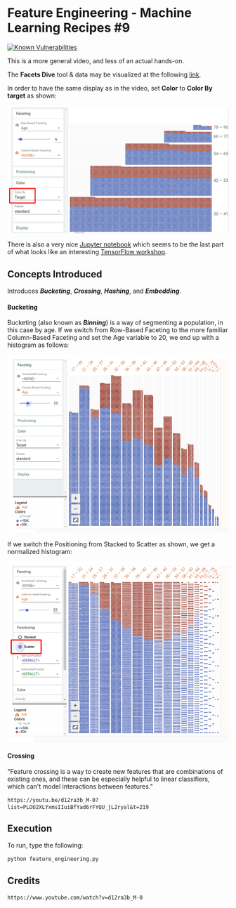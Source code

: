 # Feature Engineering - Machine Learning Recipes #9

[![Known Vulnerabilities](https://snyk.io/test/github/mramshaw/Intro-to-ML/badge.svg?style=plastic&targetFile=Feature_Engineering%2Frequirements.txt)](https://snyk.io/test/github/mramshaw/Intro-to-ML?style=plastic&targetFile=Feature_Engineering%2Frequirements.txt)

This is a more general video, and less of an actual hands-on.

The __Facets Dive__ tool & data may be visualized at the following [link](https://pair-code.github.io/facets/).

In order to have the same display as in the video, set __Color__ to __Color By target__ as shown:

![Color_by_Target](images/Color_by_Target.png)

There is also a very nice
[Jupyter notebook](https://github.com/random-forests/tensorflow-workshop/blob/master/examples/07_structured_data.ipynb)
which seems to be the last part of what looks like an interesting
[TensorFlow workshop](https://github.com/random-forests/tensorflow-workshop).

## Concepts Introduced

Introduces ___Bucketing___, ___Crossing___, ___Hashing___, and ___Embedding___.

#### Bucketing

Bucketing (also known as ___Binning___) is a way of segmenting a population, in this case by age.
If we switch from Row-Based Faceting to the more familiar Column-Based Faceting and set the Age
variable to 20, we end up with a histogram as follows:

![Age_Income_Histogram](images/Age_Income_Histogram.png)

If we switch the Positioning from Stacked to Scatter as shown, we get a normalized histogram:

![Age_Income_Normalized](images/Age_Income_Normalized.png)

#### Crossing

"Feature crossing is a way to create new features that are combinations of existing ones,
 and these can be especially helpful to linear classifiers, which can't model interactions
 between features."

    https://youtu.be/d12ra3b_M-0?list=PLOU2XLYxmsIIuiBfYad6rFYQU_jL2ryal&t=219

## Execution

To run, type the following:

    python feature_engineering.py

## Credits

    https://www.youtube.com/watch?v=d12ra3b_M-0
